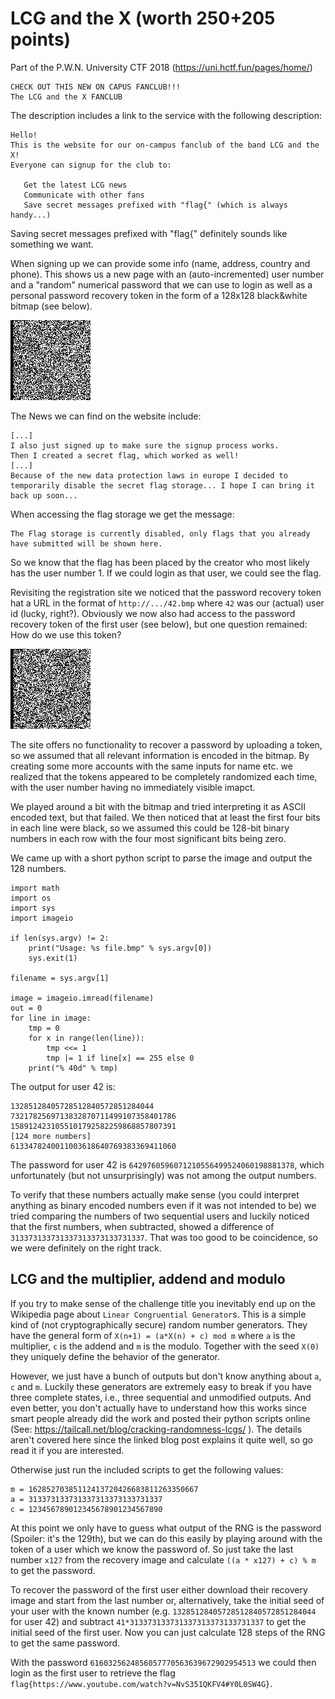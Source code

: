 # LCG and the X (worth 250+205 points)
Part of the P.W.N. University CTF 2018 (https://uni.hctf.fun/pages/home/)

```
CHECK OUT THIS NEW ON CAPUS FANCLUB!!!
The LCG and the X FANCLUB
```

The description includes a link to the service with the following description:
```
Hello!
This is the website for our on-campus fanclub of the band LCG and the X!
Everyone can signup for the club to:

   Get the latest LCG news
   Communicate with other fans
   Save secret messages prefixed with "flag{" (which is always handy...)
```
Saving secret messages prefixed with "flag{" definitely sounds like something we want.

When signing up we can provide some info (name, address, country and phone). This shows us a new page with an (auto-incremented) user number and a "random" numerical password that we can use to login as well as a personal password recovery token in the form of a 128x128 black&white bitmap (see below).

![bitmap of the recovery token for user 42](2018_pwnctf_lcgandthex_1.bmp)

The News we can find on the website include:
```
[...]
I also just signed up to make sure the signup process works.
Then I created a secret flag, which worked as well!
[...]
Because of the new data protection laws in europe I decided to temporarily disable the secret flag storage... I hope I can bring it back up soon...
```
When accessing the flag storage we get the message:
```
The Flag storage is currently disabled, only flags that you already have submitted will be shown here.
```
So we know that the flag has been placed by the creator who most likely has the user number 1. If we could login as that user, we could see the flag.

Revisiting the registration site we noticed that the password recovery token hat a URL in the format of `http://.../42.bmp` where `42` was our (actual) user id (lucky, right?). Obviously we now also had access to the password recovery token of the first user (see below), but one question remained: How do we use this token?

![bitmap of the recovery token for user 1](2018_pwnctf_lcgandthex_42.bmp)

The site offers no functionality to recover a password by uploading a token, so we assumed that all relevant information is encoded in the bitmap. By creating some more accounts with the same inputs for name etc. we realized that the tokens appeared to be completely randomized each time, with the user number having no immediately visible imapct.

We played around a bit with the bitmap and tried interpreting it as ASCII encoded text, but that failed. We then noticed that at least the first four bits in each line were black, so we assumed this could be 128-bit binary numbers in each row with the four most significant bits being zero.

We came up with a short python script to parse the image and output the 128 numbers.
```
import math
import os
import sys
import imageio

if len(sys.argv) != 2:
    print("Usage: %s file.bmp" % sys.argv[0])
    sys.exit(1)

filename = sys.argv[1]

image = imageio.imread(filename)
out = 0
for line in image:
    tmp = 0
    for x in range(len(line)):
        tmp <<= 1
        tmp |= 1 if line[x] == 255 else 0
    print("% 40d" % tmp)
```

The output for user 42 is:
```
13285128405728512840572851284044
7321782569713832870711499107358401786
1589124231055101792582259868857807391
[124 more numbers]
6133478240011003618640769383369411060
```

The password for user 42 is `6429760596071210556499524060198881378`, which unfortunately (but not unsurprisingly) was not among the output numbers.

To verify that these numbers actually make sense (you could interpret anything as binary encoded numbers even if it was not intended to be) we tried comparing the numbers of two sequential users and luckily noticed that the first numbers, when subtracted, showed a difference of `313373133731337313373133731337`. That was too good to be coincidence, so we were definitely on the right track.

## LCG and the multiplier, addend and modulo
If you try to make sense of the challenge title you inevitably end up on the Wikipedia page about `Linear Congruential Generator`s. This is a simple kind of (not cryptographically secure) random number generators. They have the general form of `X(n+1) = (a*X(n) + c) mod m` where `a` is the multiplier, `c` is the addend and `m` is the modulo. Together with the seed `X(0)` they uniquely define the behavior of the generator.

However, we just have a bunch of outputs but don't know anything about `a`, `c` and `m`. Luckily these generators are extremely easy to break if you have three complete states, i.e., three sequential and unmodified outputs. And even better, you don't actually have to understand how this works since smart people already did the work and posted their python scripts online (See: https://tailcall.net/blog/cracking-randomness-lcgs/ ). The details aren't covered here since the linked blog post explains it quite well, so go read it if you are interested.

Otherwise just run the included scripts to get the following values:
```
m = 16285270385112413720426683811263350667
a = 313373133731337313373133731337
c = 123456789012345678901234567890
```

At this point we only have to guess what output of the RNG is the password (Spoiler: it's the 129th), but we can do this easily by playing around with the token of a user which we know the password of. So just take the last number `x127` from the recovery image and calculate `((a * x127) + c) % m` to get the password.

To recover the password of the first user either download their recovery image and start from the last number or, alternatively, take the initial seed of your user with the known number (e.g. `13285128405728512840572851284044` for user 42) and subtract `41*313373133731337313373133731337` to get the initial seed of the first user. Now you can just calculate 128 steps of the RNG to get the same password.

With the password `6160325624856057770563639672902954513` we could then login as the first user to retrieve the flag `flag{https://www.youtube.com/watch?v=NvS351QKFV4#Y0L0SW4G}`.
